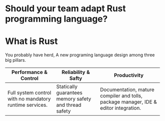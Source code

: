 # Should your team adapt Rust programming language?

# What is Rust

You probably have herd, A new programing language design among three big pillars.

Performance & Control | Reliability & Safty | Productivity
----------------------|---------------------|-------------
Full system control with no mandatory runtime services.| Statically guarantees memory safety and thread safety | Documentation, mature compiler and tolls, package manager, IDE & editor integration.
